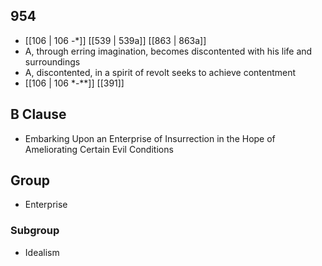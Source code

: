 ## 954
- [[106 | 106 -*]] [[539 | 539a]] [[863 | 863a]] 
- A, through erring imagination, becomes discontented with his life and surroundings
- A, discontented, in a spirit of revolt seeks to achieve contentment
- [[106 | 106 *-**]] [[391]] 

## B Clause
- Embarking Upon an Enterprise of Insurrection in the Hope of Ameliorating Certain Evil Conditions

## Group
- Enterprise

### Subgroup
- Idealism

